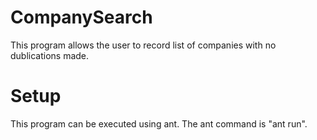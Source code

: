 # CompanySearch
This program allows the user to record list of companies with no dublications made. 

# Setup
This program can be executed using ant. The ant command is "ant run".
